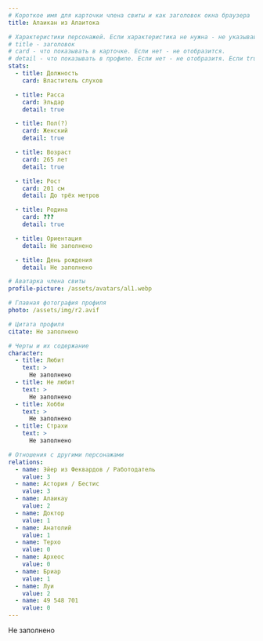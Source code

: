 ```yaml
---
# Короткое имя для карточки члена свиты и как заголовок окна браузера
title: Алаикан из Алаитока

# Характеристики персонажей. Если характеристика не нужна - не указывай. Оставлять пустыми не надо.
# title - заголовок
# card - что показывать в карточке. Если нет - не отобразится.
# detail - что показывать в профиле. Если нет - не отобразитя. Если true - то же что и в карточке.
stats:
  - title: Должность
    card: Властитель слухов

  - title: Расса
    card: Эльдар
    detail: true

  - title: Пол(?)
    card: Женский
    detail: true

  - title: Возраст
    card: 265 лет
    detail: true

  - title: Рост
    card: 201 см
    detail: До трёх метров

  - title: Родина
    card: ???
    detail: true

  - title: Ориентация
    detail: Не заполнено

  - title: День рождения
    detail: Не заполнено

# Аватарка члена свиты
profile-picture: /assets/avatars/al1.webp

# Главная фотография профиля
photo: /assets/img/r2.avif

# Цитата профиля
citate: Не заполнено

# Черты и их содержание
character:
  - title: Любит
    text: >
      Не заполнено
  - title: Не любит
    text: >
      Не заполнено
  - title: Хобби
    text: >
      Не заполнено
  - title: Страхи
    text: >
      Не заполнено

# Отношения с другими персонажами
relations:
  - name: Эйер из Феквардов / Работодатель
    value: 3
  - name: Астория / Бестис
    value: 3
  - name: Алаикаy
    value: 2
  - name: Доктор
    value: 1
  - name: Анатолий
    value: 1
  - name: Терхо
    value: 0
  - name: Археос
    value: 0
  - name: Бриар
    value: 1
  - name: Луи
    value: 2
  - name: 49 548 701
    value: 0
---
```


Не заполнено